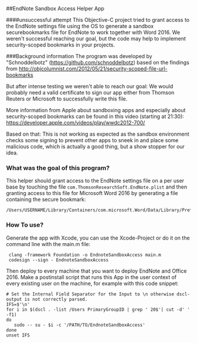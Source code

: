 ##EndNote Sandbox Access Helper App

####unsuccessful attempt
This Objective-C project tried to grant access to the EndNote settings file using the OS to generate a sandbox securebookmarks file for EndNote to work together with Word 2016. We weren't successful reaching our goal, but the code may help to implement security-scoped bookmarks in your projects.

###Background information
The program was developed by "Schnoddelbotz" (https://github.com/schnoddelbotz) based on the findings from
http://objcolumnist.com/2012/05/21/security-scoped-file-url-bookmarks

But after intense testing we weren't able to reach our goal: We would probably need a valid certificate to sign our app either from Thomson Reuters or Microsoft to successfully write this file.

More information from Apple about sandboxing apps and especially about security-scoped bookmarks can be found in this video (starting at 21:30): https://developer.apple.com/videos/play/wwdc2012-700/

Based on that: This is not working as expected as the sandbox environment checks some signing to prevent other apps to sneek in and place some malicious code, which is actually a good thing, but a show stopper for our idea.


### What was the goal of this program?
This helper should grant access to the EndNote settings file on a per user base by touching the file `com.ThomsonResearchSoft.EndNote.plist` and then granting access to this file for Microsoft Word 2016 by generating a file containing the secure bookmark:

```
/Users/USERNAME/Library/Containers/com.microsoft.Word/Data/Library/Preferences/com.ThomsonResearchSoft.EndNote.securebookmarks.plist
````


### How To use?
Generate the app with Xcode, you can use the Xcode-Project or do it on the command line with the main.m file:

```
 clang -framework Foundation -o EndnoteSandboxAccess main.m
 codesign --sign - EndnoteSandboxAccess
```

Then deploy to every machine that you want to deploy EndNote and Office 2016. Make a postinstall script that runs this App in the user context of every existing user on the machine, for example with this code snippet:

```
# Set the Internal Field Separator for the Input to \n otherwise dscl-output is not correctly parsed.
IFS=$'\n'
for i in $(dscl . -list /Users PrimaryGroupID | grep ' 20$'| cut -d' ' -f1)
do
   sudo -- su - $i -c '/PATH/TO/EndnoteSandboxAccess'
done
unset IFS
```
